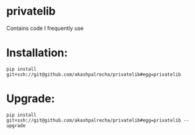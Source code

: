 # privatelib

Contains code I frequently use

# Installation:

`pip install git+ssh://git@github.com/akashpalrecha/privatelib#egg=privatelib`

# Upgrade:
`pip install git+ssh://git@github.com/akashpalrecha/privatelib#egg=privatelib --upgrade`
